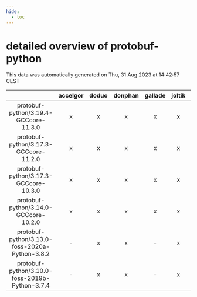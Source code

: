 ```yaml
---
hide:
  - toc
---
```


detailed overview of protobuf-python
====================================


This data was automatically generated on Thu, 31 Aug 2023 at 14:42:57 CEST  

| |accelgor|doduo|donphan|gallade|joltik|skitty|swalot|victini|
| :---: | :---: | :---: | :---: | :---: | :---: | :---: | :---: | :---: |
|protobuf-python/3.19.4-GCCcore-11.3.0|x|x|x|x|x|x|x|x|
|protobuf-python/3.17.3-GCCcore-11.2.0|x|x|x|x|x|x|x|x|
|protobuf-python/3.17.3-GCCcore-10.3.0|x|x|x|x|x|x|x|x|
|protobuf-python/3.14.0-GCCcore-10.2.0|x|x|x|x|x|x|x|x|
|protobuf-python/3.13.0-foss-2020a-Python-3.8.2|-|x|x|-|x|x|x|x|
|protobuf-python/3.10.0-foss-2019b-Python-3.7.4|-|x|x|-|x|x|x|x|
